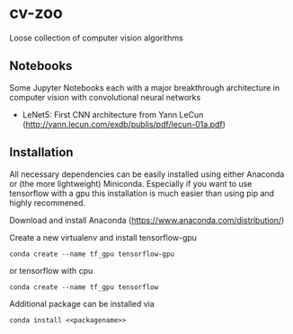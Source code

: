 # cv-zoo
Loose collection of computer vision algorithms

## Notebooks
Some Jupyter Notebooks each with a major breakthrough architecture in computer vision with convolutional neural networks

- LeNet5: First CNN architecture from Yann LeCun (http://yann.lecun.com/exdb/publis/pdf/lecun-01a.pdf)

## Installation
All necessary dependencies can be easily installed using either Anaconda or (the more lightweight) Miniconda. Especially if you want to use tensorflow with a gpu this installation is much easier than using pip and highly recommened.

Download and install Anaconda (https://www.anaconda.com/distribution/)

Create a new virtualenv and install tensorflow-gpu
```
conda create --name tf_gpu tensorflow-gpu 
```
or tensorflow with cpu
```
conda create --name tf_gpu tensorflow
```
Additional package can be installed via
```
conda install <<packagename>>
```

